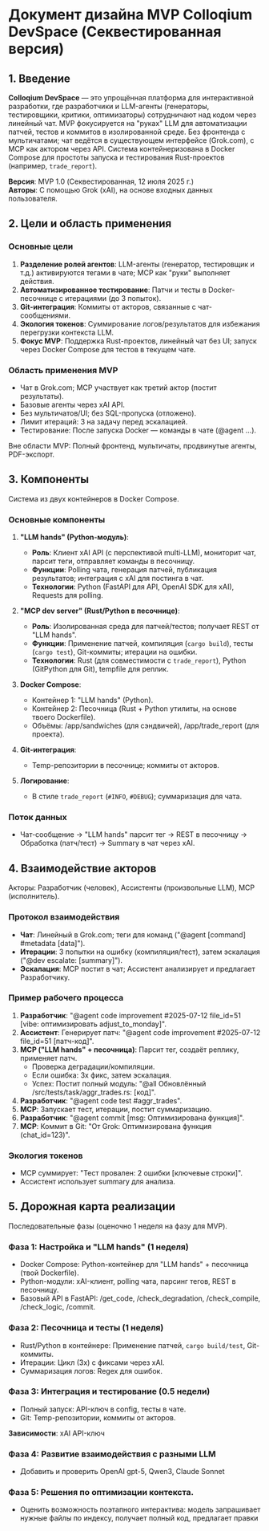 # Документ дизайна MVP Colloqium DevSpace (Секвестированная версия)

## 1. Введение

**Colloqium DevSpace** — это упрощённая платформа для интерактивной разработки, где разработчики и LLM-агенты (генераторы, тестировщики, критики, оптимизаторы) сотрудничают над кодом через линейный чат. MVP фокусируется на "руках" LLM для автоматизации патчей, тестов и коммитов в изолированной среде. Без фронтенда с мультичатами; чат ведётся в существующем интерфейсе (Grok.com), с MCP как актором через API. Система контейнеризована в Docker Compose для простоты запуска и тестирования Rust-проектов (например, `trade_report`).

**Версия**: MVP 1.0 (Секвестированная, 12 июля 2025 г.)  
**Авторы**: С помощью Grok (xAI), на основе входных данных пользователя.

## 2. Цели и область применения

### Основные цели
1. **Разделение ролей агентов**: LLM-агенты (генератор, тестировщик и т.д.) активируются тегами в чате; MCP как "руки" выполняет действия.
2. **Автоматизированное тестирование**: Патчи и тесты в Docker-песочнице с итерациями (до 3 попыток).
3. **Git-интеграция**: Коммиты от акторов, связанные с чат-сообщениями.
4. **Экология токенов**: Суммирование логов/результатов для избежания перегрузки контекста LLM.
5. **Фокус MVP**: Поддержка Rust-проектов, линейный чат без UI; запуск через Docker Compose для тестов в текущем чате.

### Область применения MVP
- Чат в Grok.com; MCP участвует как третий актор (постит результаты).
- Базовые агенты через xAI API.
- Без мультичатов/UI; без SQL-пропуска (отложено).
- Лимит итераций: 3 на задачу перед эскалацией.
- Тестирование: После запуска Docker — команды в чате (@agent ...).

Вне области MVP: Полный фронтенд, мультичаты, продвинутые агенты, PDF-экспорт.

## 3. Компоненты

Система из двух контейнеров в Docker Compose.

### Основные компоненты
1. **"LLM hands" (Python-модуль)**:
   - **Роль**: Клиент xAI API (с перспективой multi-LLM), мониторит чат, парсит теги, отправляет команды в песочницу.
   - **Функции**: Polling чата, генерация патчей, публикация результатов; интеграция с xAI для постинга в чат.
   - **Технологии**: Python (FastAPI для API, OpenAI SDK для xAI), Requests для polling.

2. **"MCP dev server" (Rust/Python в песочнице)**:
   - **Роль**: Изолированная среда для патчей/тестов; получает REST от "LLM hands".
   - **Функции**: Применение патчей, компиляция (`cargo build`), тесты (`cargo test`), Git-коммиты; итерации на ошибки.
   - **Технологии**: Rust (для совместимости с `trade_report`), Python (GitPython для Git), tempfile для реплик.

3. **Docker Compose**:
   - Контейнер 1: "LLM hands" (Python).
   - Контейнер 2: Песочница (Rust + Python утилиты, на основе твоего Dockerfile).
   - Объёмы: /app/sandwiches (для сэндвичей), /app/trade_report (для проекта).

4. **Git-интеграция**:
   - Temp-репозитории в песочнице; коммиты от акторов.

5. **Логирование**:
   - В стиле `trade_report` (`#INFO`, `#DEBUG`); суммаризация для чата.

### Поток данных
- Чат-сообщение → "LLM hands" парсит тег → REST в песочницу → Обработка (патч/тест) → Summary в чат через xAI.

## 4. Взаимодействие акторов

Акторы: Разработчик (человек), Ассистенты (произвольные LLM), MCP (исполнитель).

### Протокол взаимодействия
- **Чат**: Линейный в Grok.com; теги для команд ("@agent [command] #metadata [data]").
- **Итерации**: 3 попытки на ошибку (компиляция/тест), затем эскалация ("@dev escalate: [summary]").
- **Эскалация**: MCP постит в чат; Ассистент анализирует и предлагает Разработчику.

### Пример рабочего процесса
1. **Разработчик**: "@agent code improvement #2025-07-12 file_id=51 [vibe: оптимизировать adjust_to_monday]".
2. **Ассистент**: Генерирует патч: "@agent code improvement #2025-07-12 file_id=51 [патч-код]".
3. **MCP ("LLM hands" + песочница)**: Парсит тег, создаёт реплику, применяет патч.
   - Проверка деградации/компиляции.
   - Если ошибка: 3x фикс, затем эскалация.
   - Успех: Постит полный модуль: "@all Обновлённый /src/tests/task/aggr_trades.rs: [код]".
4. **Разработчик**: "@agent code test #aggr_trades".
5. **MCP**: Запускает тест, итерации, постит суммаризацию.
6. **Разработчик**: "@agent commit [msg: Оптимизирована функция]".
7. **MCP**: Коммит в Git: "От Grok: Оптимизирована функция (chat_id=123)".

### Экология токенов
- MCP суммирует: "Тест провален: 2 ошибки [ключевые строки]".
- Ассистент использует summary для анализа.

## 5. Дорожная карта реализации

Последовательные фазы (оценочно 1 неделя на фазу для MVP).

### Фаза 1: Настройка и "LLM hands" (1 неделя)
- Docker Compose: Python-контейнер для "LLM hands" + песочница (твой Dockerfile).
- Python-модули: xAI-клиент, polling чата, парсинг тегов, REST в песочницу.
- Базовый API в FastAPI: /get_code, /check_degradation, /check_compile, /check_logic, /commit.

### Фаза 2: Песочница и тесты (1 неделя)
- Rust/Python в контейнере: Применение патчей, `cargo build/test`, Git-коммиты.
- Итерации: Цикл (3x) с фиксами через xAI.
- Суммаризация логов: Regex для ошибок.

### Фаза 3: Интеграция и тестирование (0.5 недели)
- Полный запуск: API-ключ в config, тесты в чате.
- Git: Temp-репозитории, коммиты от акторов.

**Зависимости**: xAI API-ключ

### Фаза 4: Развитие взаимодействия с разными LLM
- Добавить и проверить OpenAI gpt-5, Qwen3, Claude Sonnet

### Фаза 5: Решения по оптимизации контекста.
- Оценить возможность поэтапного интерактива: модель запрашивает нужные файлы по индексу, получает полный код, предлагает правки

